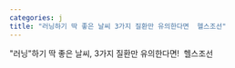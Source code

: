 ```yaml
---
categories: j
title: "러닝하기 딱 좋은 날씨 3가지 질환만 유의한다면  헬스조선"
---
```

"러닝"하기 딱 좋은 날씨, 3가지 질환만 유의한다면!&nbsp;&nbsp;헬스조선